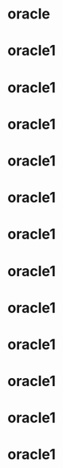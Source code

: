 # oracle
# oracle1
# oracle1
# oracle1
# oracle1
# oracle1
# oracle1
# oracle1
# oracle1
# oracle1
# oracle1
# oracle1
# oracle1
